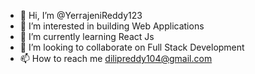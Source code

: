 - 👋 Hi, I’m @YerrajeniReddy123
- 👀 I’m interested in building Web Applications
- 🌱 I’m currently learning React Js
- 💞️ I’m looking to collaborate on Full Stack Development
- 📫 How to reach me dilipreddy104@gmail.com

<!---
YerrajeniReddy123/YerrajeniReddy123 is a ✨ special ✨ repository because its `README.md` (this file) appears on your GitHub profile.
You can click the Preview link to take a look at your changes.
--->
